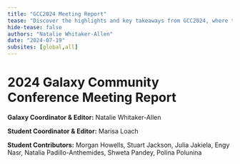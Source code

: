 ```yaml
---
title: "GCC2024 Meeting Report"
tease: "Discover the highlights and key takeaways from GCC2024, where the Galaxy community gathered in Brno to share insights, innovations, and collaborations."
hide-tease: false
authors: "Natalie Whitaker-Allen"
date: "2024-07-19"
subsites: [global,all]
---
```


# 2024 Galaxy Community Conference Meeting Report
__Galaxy Coordinator & Editor:__ Natalie Whitaker-Allen

__Student Coordinator & Editor:__ Marisa Loach

__Student Contributors:__ Morgan Howells, Stuart Jackson, Julia Jakiela, Engy Nasr, Natalia Padillo-Anthemides, Shweta Pandey, Polina Polunina

